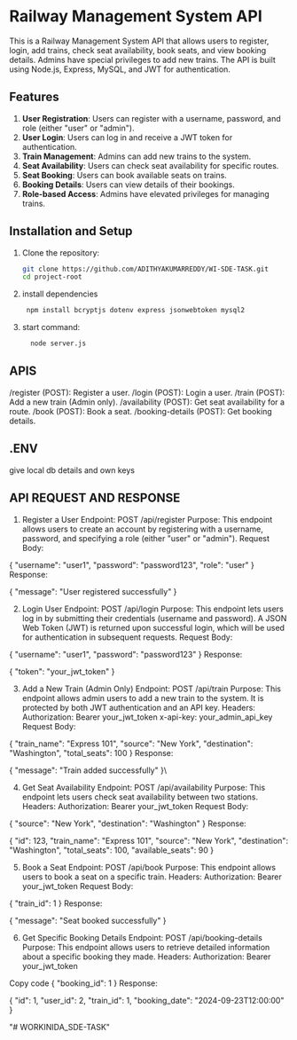 # Railway Management System API

This is a Railway Management System API that allows users to register, login, add trains, check seat availability, book seats, and view booking details. Admins have special privileges to add new trains. The API is built using Node.js, Express, MySQL, and JWT for authentication.

## Features

1. **User Registration**: Users can register with a username, password, and role (either "user" or "admin").
2. **User Login**: Users can log in and receive a JWT token for authentication.
3. **Train Management**: Admins can add new trains to the system.
4. **Seat Availability**: Users can check seat availability for specific routes.
5. **Seat Booking**: Users can book available seats on trains.
6. **Booking Details**: Users can view details of their bookings.
7. **Role-based Access**: Admins have elevated privileges for managing trains.

## Installation and Setup

1. Clone the repository:
   ```bash
   git clone https://github.com/ADITHYAKUMARREDDY/WI-SDE-TASK.git
   cd project-root
2. install dependencies
    ```bash
     npm install bcryptjs dotenv express jsonwebtoken mysql2
3. start command:
   ```bash
     node server.js

## APIS

/register (POST): Register a user.
/login (POST): Login a user.
/train (POST): Add a new train (Admin only).
/availability (POST): Get seat availability for a route.
/book (POST): Book a seat.
/booking-details (POST): Get booking details.


## .ENV

give local db details and own keys

## API REQUEST AND RESPONSE

1. Register a User
Endpoint: POST /api/register
Purpose: This endpoint allows users to create an account by registering with a username, password, and specifying a role (either "user" or "admin").
Request Body:

{
  "username": "user1",
  "password": "password123",
  "role": "user"
}
Response:

{
  "message": "User registered successfully"
}

2. Login User
Endpoint: POST /api/login
Purpose: This endpoint lets users log in by submitting their credentials (username and password). A JSON Web Token (JWT) is returned upon successful login, which will be used for authentication in subsequent requests.
Request Body:

{
  "username": "user1",
  "password": "password123"
}
Response:

{
  "token": "your_jwt_token"
}

3. Add a New Train (Admin Only)
Endpoint: POST /api/train
Purpose: This endpoint allows admin users to add a new train to the system. It is protected by both JWT authentication and an API key.
Headers:
Authorization: Bearer your_jwt_token
x-api-key: your_admin_api_key
Request Body:

{
  "train_name": "Express 101",
  "source": "New York",
  "destination": "Washington",
  "total_seats": 100
}
Response:

{
  "message": "Train added successfully"
}\

4. Get Seat Availability
Endpoint: POST /api/availability
Purpose: This endpoint lets users check seat availability between two stations.
Headers:
Authorization: Bearer your_jwt_token
Request Body:

{
  "source": "New York",
  "destination": "Washington"
}
Response:


  {
    "id": 123,
    "train_name": "Express 101",
    "source": "New York",
    "destination": "Washington",
    "total_seats": 100,
    "available_seats": 90
  }



5. Book a Seat
Endpoint: POST /api/book
Purpose: This endpoint allows users to book a seat on a specific train.
Headers:
Authorization: Bearer your_jwt_token
Request Body:

{
  "train_id": 1
}
Response:

{
  "message": "Seat booked successfully"
}


6. Get Specific Booking Details
Endpoint: POST /api/booking-details
Purpose: This endpoint allows users to retrieve detailed information about a specific booking they made.
Headers:
Authorization: Bearer your_jwt_token

Copy code
{
  "booking_id": 1
}
Response:

{
  "id": 1,
  "user_id": 2,
  "train_id": 1,
  "booking_date": "2024-09-23T12:00:00"
}

"# WORKINIDA_SDE-TASK" 

